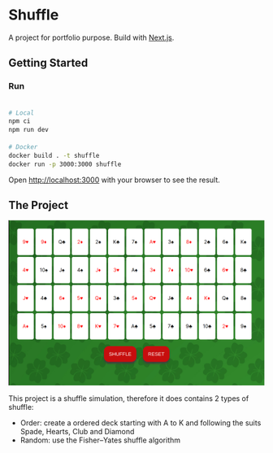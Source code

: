 # Shuffle

A project for portfolio purpose. Build with [Next.js](https://nextjs.org/).

## Getting Started

### Run

```bash

# Local
npm ci
npm run dev 

# Docker
docker build . -t shuffle
docker run -p 3000:3000 shuffle

```

Open [http://localhost:3000](http://localhost:3000) with your browser to see the result.

## The Project

![screenshot of app](/docs/screenshot.png "Screenshot")

This project is a shuffle simulation, therefore it does contains 2 types of shuffle:

- Order: create a ordered deck starting with A to K and following the suits Spade, Hearts, Club and Diamond
- Random: use the Fisher–Yates shuffle algorithm
